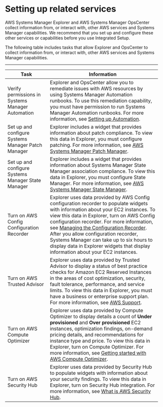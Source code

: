 # Setting up related services<a name="Explorer-setup-related-services"></a>

AWS Systems Manager Explorer and AWS Systems Manager OpsCenter collect information from, or interact with, other AWS services and Systems Manager capabilities\. We recommend that you set up and configure these other services or capabilities before you use Integrated Setup\.

The following table includes tasks that allow Explorer and OpsCenter to collect information from, or interact with, other AWS services and Systems Manager capabilities\. 


****  

| Task | Information | 
| --- | --- | 
|  Verify permissions in Systems Manager Automation  |  Explorer and OpsCenter allow you to remediate issues with AWS resources by using Systems Manager Automation runbooks\. To use this remediation capability, you must have permission to run Systems Manager Automation runbooks\. For more information, see [Setting up Automation](automation-setup.md)\.  | 
|  Set up and configure Systems Manager Patch Manager  |  Explorer includes a widget that provides information about patch compliance\. To view this data in Explorer, you must configure patching\. For more information, see [AWS Systems Manager Patch Manager](systems-manager-patch.md)\.  | 
|  Set up and configure Systems Manager State Manager  |  Explorer includes a widget that provides information about Systems Manager State Manager association compliance\. To view this data in Explorer, you must configure State Manager\. For more information, see [AWS Systems Manager State Manager](systems-manager-state.md)\.  | 
|  Turn on AWS Config Configuration Recorder  |  Explorer uses data provided by AWS Config configuration recorder to populate widgets with information about your EC2 instances\. To view this data in Explorer, turn on AWS Config configuration recorder\. For more information, see [Managing the Configuration Recorder](https://docs.aws.amazon.com/config/latest/developerguide/stop-start-recorder.html)\.  After you allow configuration recorder, Systems Manager can take up to six hours to display data in Explorer widgets that display information about your EC2 instances\.   | 
|  Turn on AWS Trusted Advisor  |  Explorer uses data provided by Trusted Advisor to display a status of best practice checks for Amazon EC2 Reserved Instances in the areas of cost optimization, security, fault tolerance, performance, and service limits\. To view this data in Explorer, you must have a business or enterprise support plan\. For more information, see [AWS Support](https://aws.amazon.com/premiumsupport/)\.  | 
|  Turn on AWS Compute Optimizer  |  Explorer uses data provided by Compute Optimizer to display details a count of **Under provisioned** and **Over provisioned** EC2 instances, optimization findings, on\-demand pricing details, and recommendations for instance type and price\. To view this data in Explorer, turn on Compute Optimizer\. For more information, see [Getting started with AWS Compute Optimizer](https://docs.aws.amazon.com/compute-optimizer/latest/ug/getting-started.html)\.  | 
|  Turn on AWS Security Hub  |  Explorer uses data provided by Security Hub to populate widgets with information about your security findings\. To view this data in Explorer, turn on Security Hub integration\. For more information, see [What is AWS Security Hub](https://docs.aws.amazon.com/securityhub/latest/userguide/what-is-securityhub.html)\.  | 